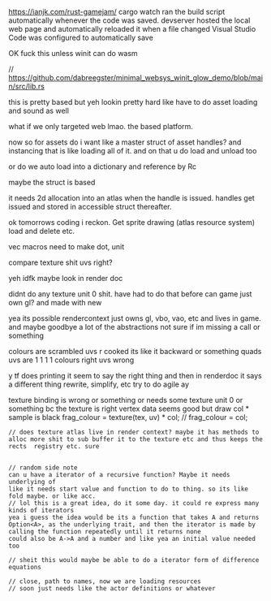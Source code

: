 https://ianjk.com/rust-gamejam/
cargo watch ran the build script automatically whenever the code was saved.
devserver hosted the local web page and automatically reloaded it when a file changed
Visual Studio Code was configured to automatically save

OK fuck this unless winit can do wasm

// https://github.com/dabreegster/minimal_websys_winit_glow_demo/blob/main/src/lib.rs

this is pretty based but yeh lookin pretty hard
like have to do asset loading and sound as well

what if we only targeted web lmao. the based platform.



now so for assets do i want like a master struct of asset handles? and instancing that is like loading all of it. and on that u do load and unload too

or do we auto load into a dictionary and reference by Rc<str>

maybe the struct is based

it needs 2d allocation into an atlas when the handle is issued.
handles get issued and stored in accessible struct thereafter.

ok tomorrows coding i reckon. Get sprite drawing (atlas resource system) load and delete etc.


vec macros need to make dot, unit



compare texture shit
uvs right?

yeh idfk maybe look in render doc

didnt do any texture unit 0 shit. have had to do that before
can game just own gl?
and made with new

yea its possible rendercontext just owns gl, vbo, vao, etc and lives in game.
and maybe goodbye a lot of the abstractions
not sure if im missing a call or something


colours are scrambled
uvs r cooked
its like it backward or something
quads uvs are 1 1 1 1
colours right uvs wrong

y tf does printing it seem to say the right thing and then in renderdoc it says a different thing
rewrite, simplify, etc
try to do agile ay


texture binding is wrong or something
or needs some texture unit 0 or something
bc the texture is right
vertex data seems good
but draw col * sample is black
    frag_colour = texture(tex, uv) * col;
    // frag_colour = col;


    // does texture atlas live in render context? maybe it has methods to alloc more shit to sub buffer it to the texture etc and thus keeps the rects  registry etc. sure


    // random side note
    can u have a iterator of a recursive function? Maybe it needs underlying of
    like it needs start value and function to do to thing. so its like fold maybe. or like acc.
    // lol this is a great idea, do it some day. it could re express many kinds of iterators
    yea i guess the idea would be its a function that takes A and returns Option<A>, as the underlying trait, and then the iterator is made by calling the function repeatedly until it returns none
    could also be A->A and a number and like yea an initial value needed too

    // sheit this would maybe be able to do a iterator form of difference equations

    // close, path to names, now we are loading resources
    // soon just needs like the actor definitions or whatever